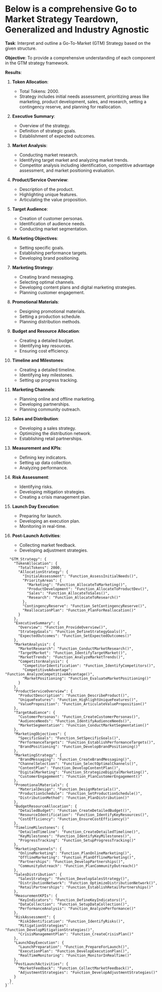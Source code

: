 # Below is a comprehensive Go to Market Strategy Teardown, Generalized and Industry Agnostic
**Task**: Interpret and outline a Go-To-Market (GTM) Strategy based on the given structure.

**Objective**: To provide a comprehensive understanding of each component in the GTM strategy framework.

**Results**:
1. **Token Allocation**:
   - Total Tokens: 2000.
   - Strategy includes initial needs assessment, prioritizing areas like marketing, product development, sales, and research, setting a contingency reserve, and planning for reallocation.

2. **Executive Summary**:
   - Overview of the strategy.
   - Definition of strategic goals.
   - Establishment of expected outcomes.

3. **Market Analysis**:
   - Conducting market research.
   - Identifying target market and analyzing market trends.
   - Competitor analysis including identification, competitive advantage assessment, and market positioning evaluation.

4. **Product/Service Overview**:
   - Description of the product.
   - Highlighting unique features.
   - Articulating the value proposition.

5. **Target Audience**:
   - Creation of customer personas.
   - Identification of audience needs.
   - Conducting market segmentation.

6. **Marketing Objectives**:
   - Setting specific goals.
   - Establishing performance targets.
   - Developing brand positioning.

7. **Marketing Strategy**:
   - Creating brand messaging.
   - Selecting optimal channels.
   - Developing content plans and digital marketing strategies.
   - Planning customer engagement.

8. **Promotional Materials**:
   - Designing promotional materials.
   - Setting a production schedule.
   - Planning distribution methods.

9. **Budget and Resource Allocation**:
   - Creating a detailed budget.
   - Identifying key resources.
   - Ensuring cost efficiency.

10. **Timeline and Milestones**:
    - Creating a detailed timeline.
    - Identifying key milestones.
    - Setting up progress tracking.

11. **Marketing Channels**:
    - Planning online and offline marketing.
    - Developing partnerships.
    - Planning community outreach.

12. **Sales and Distribution**:
    - Developing a sales strategy.
    - Optimizing the distribution network.
    - Establishing retail partnerships.

13. **Measurement and KPIs**:
    - Defining key indicators.
    - Setting up data collection.
    - Analyzing performance.

14. **Risk Assessment**:
    - Identifying risks.
    - Developing mitigation strategies.
    - Creating a crisis management plan.

15. **Launch Day Execution**:
    - Preparing for launch.
    - Developing an execution plan.
    - Monitoring in real-time.

16. **Post-Launch Activities**:
    - Collecting market feedback.
    - Developing adjustment strategies.

```{
  "GTM_Strategy": {
    "TokenAllocation": {
      "TotalTokens": 2000,
      "AllocationStrategy": {
        "InitialAssessment": "Function_AssessInitialNeeds()",
        "PriorityAreas": {
          "Marketing": "Function_AllocateToMarketing()",
          "ProductDevelopment": "Function_AllocateToProductDev()",
          "Sales": "Function_AllocateToSales()",
          "Research": "Function_AllocateToResearch()"
        },
        "ContingencyReserve": "Function_SetContingencyReserve()",
        "ReallocationPlan": "Function_PlanForReallocation()"
      }
    },
    "ExecutiveSummary": {
      "Overview": "Function_ProvideOverview()",
      "StrategyGoals": "Function_DefineStrategyGoals()",
      "ExpectedOutcomes": "Function_SetExpectedOutcomes()"
    },
    "MarketAnalysis": {
      "MarketResearch": "Function_ConductMarketResearch()",
      "TargetMarket": "Function_IdentifyTargetMarket()",
      "MarketTrends": "Function_AnalyzeMarketTrends()",
      "CompetitorAnalysis": {
        "CompetitorIdentification": "Function_IdentifyCompetitors()",
        "CompetitiveAdvantage": "Function_AnalyzeCompetitiveAdvantage()",
        "MarketPositioning": "Function_EvaluateMarketPositioning()"
      }
    },
    "ProductServiceOverview": {
      "ProductDescription": "Function_DescribeProduct()",
      "UniqueFeatures": "Function_HighlightUniqueFeatures()",
      "ValueProposition": "Function_ArticulateValueProposition()"
    },
    "TargetAudience": {
      "CustomerPersonas": "Function_CreateCustomerPersonas()",
      "AudienceNeeds": "Function_IdentifyAudienceNeeds()",
      "MarketSegmentation": "Function_ConductMarketSegmentation()"
    },
    "MarketingObjectives": {
      "SpecificGoals": "Function_SetSpecificGoals()",
      "PerformanceTargets": "Function_EstablishPerformanceTargets()",
      "BrandPositioning": "Function_DevelopBrandPositioning()"
    },
    "MarketingStrategy": {
      "BrandMessaging": "Function_CreateBrandMessaging()",
      "ChannelSelection": "Function_SelectOptimalChannels()",
      "ContentPlan": "Function_DevelopContentPlan()",
      "DigitalMarketing": "Function_StrategizeDigitalMarketing()",
      "CustomerEngagement": "Function_PlanCustomerEngagement()"
    },
    "PromotionalMaterials": {
      "MaterialDesign": "Function_DesignMaterials()",
      "ProductionSchedule": "Function_SetProductionSchedule()",
      "DistributionMethod": "Function_PlanDistribution()"
    },
    "BudgetResourceAllocation": {
      "DetailedBudget": "Function_CreateDetailedBudget()",
      "ResourceIdentification": "Function_IdentifyKeyResources()",
      "CostEfficiency": "Function_EnsureCostEfficiency()"
    },
    "TimelineMilestones": {
      "DetailedTimeline": "Function_CreateDetailedTimeline()",
      "KeyMilestones": "Function_IdentifyKeyMilestones()",
      "ProgressTracking": "Function_SetupProgressTracking()"
    },
    "MarketingChannels": {
      "OnlineMarketing": "Function_PlanOnlineMarketing()",
      "OfflineMarketing": "Function_PlanOfflineMarketing()",
      "Partnerships": "Function_DevelopPartnerships()",
      "CommunityOutreach": "Function_PlanCommunityOutreach()"
    },
    "SalesDistribution": {
      "SalesStrategy": "Function_DevelopSalesStrategy()",
      "DistributionNetwork": "Function_OptimizeDistributionNetwork()",
      "RetailPartnerships": "Function_EstablishRetailPartnerships()"
    },
    "MeasurementKPIs": {
      "KeyIndicators": "Function_DefineKeyIndicators()",
      "DataCollection": "Function_SetupDataCollection()",
      "PerformanceAnalysis": "Function_AnalyzePerformance()"
    },
    "RiskAssessment": {
      "RiskIdentification": "Function_IdentifyRisks()",
      "MitigationStrategies": "Function_DevelopMitigationStrategies()",
      "CrisisManagementPlan": "Function_CreateCrisisPlan()"
    },
    "LaunchDayExecution": {
      "LaunchPreparation": "Function_PrepareForLaunch()",
      "ExecutionPlan": "Function_DevelopExecutionPlan()",
      "RealTimeMonitoring": "Function_MonitorInRealTime()"
    },
    "PostLaunchActivities": {
      "MarketFeedback": "Function_CollectMarketFeedback()",
      "AdjustmentStrategies": "Function_DevelopAdjustmentStrategies()"
    }
  }
}```